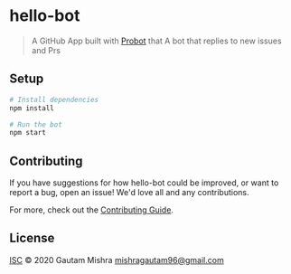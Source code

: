 # hello-bot

> A GitHub App built with [Probot](https://github.com/probot/probot) that A bot that replies to new issues and Prs

## Setup

```sh
# Install dependencies
npm install

# Run the bot
npm start
```

## Contributing

If you have suggestions for how hello-bot could be improved, or want to report a bug, open an issue! We'd love all and any contributions.

For more, check out the [Contributing Guide](CONTRIBUTING.md).

## License

[ISC](LICENSE) © 2020 Gautam Mishra <mishragautam96@gmail.com>
